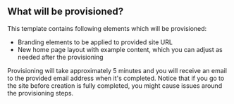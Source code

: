 ## What will be provisioned?

This template contains following elements which will be provisioned:

- Branding elements to be applied to provided site URL
- New home page layout with example content, which you can adjust as needed after the provisioning

Provisioning will take approximately 5 minutes and you will receive an email to the provided email address when it's completed. Notice that if you go to the site before creation is fully completed, you might cause issues around the provisioning steps.
